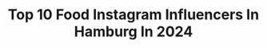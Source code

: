 ---
title: Top 10 Food Instagram Influencers In Hamburg In 2024
description: >-
  Find top food Instagram influencers in Hamburg in 2024. Most popular hashtags: #hamburgmeineperle #hamburg #hamburgliebe #fashion.
platform: Instagram
hits: 143
text_top: Analyze the most popular Instagram accounts on inBeat.
text_bottom: inBeat holds 143 Instagram influencers like this in Hamburg, Germany for you to work with.
profiles:
  - username: "skueche"
    fullname: >-
      ✬ 𝗦-Küche | 𝗦imone
    bio: >-
      𝗙𝗢𝗢𝗗 & 𝗧𝗥𝗔𝗩𝗘𝗟 Passion for good food ⚓️ Hamburg ———————————————
    location: "Germany"
    followers: 27651
    engagement: 270
    commentsToLikes: 0.051738
    id: ck5hooe0epxef0i11waitcbll
    verified: false
    hashtags: "#makeitdelicious, #foodblogfeed, #cheese, #todayfood"
  - username: "megaspots.de"
    fullname: >-
      Mega Spots by Food Lover Hamburg
    bio: >-
      Wir kreieren Content für Spots, die MEGA sind! 📸 Food & Freizeitspots für Hamburg & Umgebung ⚓️ Schreibt uns eine DM 💌 Mega Spots App & Website 👇
    location: "Germany"
    followers: 157263
    engagement: 232
    commentsToLikes: 0.154030
    id: clo9dhe5q87vy0j08o675nc9b
    verified: false
    hashtags: "#foodloverhamburgapp, #smashburger, #neuer, #foodloverhamburg"
  - username: "die.muellers"
    fullname: >-
      Wir sind die Müllers ⚓️👨‍👩‍👧‍👧
    bio: >-
      Jessi & Stefan mit Lenya & Felina 2005 💏/ 2011 💒/ 2012 🏠/ 2015 & 2018 👧🏼👧🏼 #familienblog #hamburg #diy #food
    location: "Germany"
    followers: 2852
    engagement: 2087
    commentsToLikes: 0.055943
    id: ckap6deyoffdn0i78e97w7lp5
    verified: false
    hashtags: "#gartendekoideen, #solebenwir, #ku, #wir4"
  - username: "_milas__world"
    fullname: >-
      Bei Pia Zuhause
    bio: >-
      ▫️Interiorblog • Maisonette • Lifestyle • DIY ▫️Mila & Enchi, lovely Shiba Inu dogs 🐾
    location: "Germany"
    followers: 8247
    engagement: 689
    commentsToLikes: 0.185493
    id: ck601dvq4fb8l0i14czfxqokk
    verified: false
    hashtags: "#noahliving, #wohnzimmer, #architektur, #holidaymood"
  - username: "aino_heuteinhamburg"
    fullname: >-
      AINO - Heute in Hamburg
    bio: >-
      👉 Jeden Tag ausgesuchte Empfehlungen! 😍🔥🎉 👉 Unser Podcast: @hamburgpodcast 🎙 👉 Nutze #heuteinhamburg für Reposts 🤩
    location: "Germany"
    followers: 84970
    engagement: 125
    commentsToLikes: 0.020283
    id: ck0ubr4hef2va0i1910ssq4dd
    verified: true
    hashtags: "#welovehh, #aino, #ig, #igers"
  - username: "eva_sporttorte"
    fullname: >-
      𝐄𝐯𝐚 - 𝐅𝐢𝐭𝐧𝐞𝐬𝐬• 𝐅𝐨𝐨𝐝• 𝐋𝐢𝐟𝐞𝐬𝐭𝐲𝐥𝐞
    bio: >-
      ☯️ Life in Balance ⚖️ Fitness, Food & Lifestyle 📍 Germany | Hamburg
    location: "Germany"
    followers: 6047
    engagement: 855
    commentsToLikes: 0.078487
    id: ck9hcgcmcl9940j78tetqo45p
    verified: false
    hashtags: "#womanpower, #zuhausetrainieren, #justdoit, #blond"
  - username: "lilli.ke"
    fullname: >-
      LAETITIA K🤍
    bio: >-
      ❥ 𝒮 | based in germany @hunkemoller ambassador 🎀 For business inquiries DM or Email 💌
    location: "Germany"
    followers: 44221
    engagement: 195
    commentsToLikes: 0.040160
    id: ck5bzq5yrrmtv0i11drnk2iai
    verified: false
    hashtags: "#girl, #travel, #german, #love"
  - username: "yumymamy"
    fullname: >-
      Claudia🌺
    bio: >-
      MODE👗BEAUTY💄ü50❤ MANIFIX Passionista Sonntagskolumne📚 zum Schmunzeln 🏡 near Hannover|Hamburg #ü50blogger #instaverbindet 👇Blog + Impressum/Datenschutz
    location: "Germany"
    followers: 23015
    engagement: 124
    commentsToLikes: 0.001428
    id: clilkx8i3cvfr0j08sel6j1lx
    verified: false
    hashtags: "#alittlesmileeveryday, #prettynails, #fashion, #fashionista"
  - username: "karoadores"
    fullname: >-
      Karoline Ernaut
    bio: >-
      📍 Hamburg, Germany 🖤 city life, food, travel, beauty, fashion 📸 @bunte_magazin (Moments Creator) ✉️ karoadores@gmx.de ✨ Meine Event-Galerie👇🏻
    location: "Germany"
    followers: 52754
    engagement: 445
    commentsToLikes: 0.049878
    id: ck9wf968ens120j783d81o92x
    verified: false
    hashtags: "#getyourguide, #travelblogger, #femaletravel, #reiseblogger"
  - username: "marina_jkm"
    fullname: >-
      HAVING A LOVELY TIME
    bio: >-
      Möchtegern #fashion und #fitness Blogger ab und zu auch #food 🤍 21 yo 📍 germany, hamburg 👻 snap: marina_yes
    location: "Germany"
    followers: 9470
    engagement: 855
    commentsToLikes: 0.078179
    id: ckap83avamn2u0i780jx0ns5v
    verified: false
    hashtags: "#lieferdienst, #glitter, #burgerdelivery, #burgerme"
---